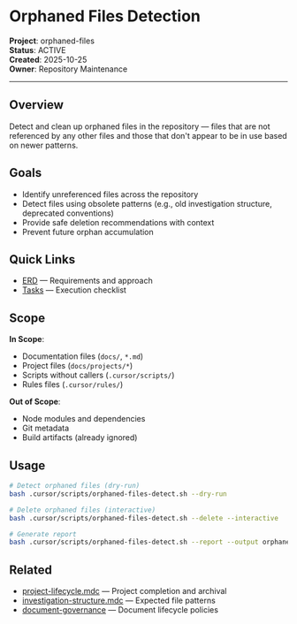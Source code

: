 # Orphaned Files Detection

**Project**: orphaned-files  
**Status**: ACTIVE  
**Created**: 2025-10-25  
**Owner**: Repository Maintenance

---

## Overview

Detect and clean up orphaned files in the repository — files that are not referenced by any other files and those that don't appear to be in use based on newer patterns.

## Goals

- Identify unreferenced files across the repository
- Detect files using obsolete patterns (e.g., old investigation structure, deprecated conventions)
- Provide safe deletion recommendations with context
- Prevent future orphan accumulation

## Quick Links

- [ERD](./erd.md) — Requirements and approach
- [Tasks](./tasks.md) — Execution checklist

## Scope

**In Scope**:

- Documentation files (`docs/`, `*.md`)
- Project files (`docs/projects/*`)
- Scripts without callers (`.cursor/scripts/`)
- Rules files (`.cursor/rules/`)

**Out of Scope**:

- Node modules and dependencies
- Git metadata
- Build artifacts (already ignored)

## Usage

```bash
# Detect orphaned files (dry-run)
bash .cursor/scripts/orphaned-files-detect.sh --dry-run

# Delete orphaned files (interactive)
bash .cursor/scripts/orphaned-files-detect.sh --delete --interactive

# Generate report
bash .cursor/scripts/orphaned-files-detect.sh --report --output orphaned-files-report.json
```

## Related

- [project-lifecycle.mdc](../../../.cursor/rules/project-lifecycle.mdc) — Project completion and archival
- [investigation-structure.mdc](../../../.cursor/rules/investigation-structure.mdc) — Expected file patterns
- [document-governance](../document-governance/) — Document lifecycle policies
